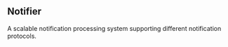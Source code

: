 Notifier
----------
A scalable notification processing system supporting different notification protocols.
